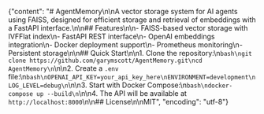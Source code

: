 {"content": "# AgentMemory\n\nA vector storage system for AI agents using FAISS, designed for efficient storage and retrieval of embeddings with a FastAPI interface.\n\n## Features\n\n- FAISS-based vector storage with IVFFlat index\n- FastAPI REST interface\n- OpenAI embeddings integration\n- Docker deployment support\n- Prometheus monitoring\n- Persistent storage\n\n## Quick Start\n\n1. Clone the repository:\n```bash\ngit clone https://github.com/garymscott/AgentMemory.git\ncd AgentMemory\n```\n\n2. Create a `.env` file:\n```bash\nOPENAI_API_KEY=your_api_key_here\nENVIRONMENT=development\nLOG_LEVEL=debug\n```\n\n3. Start with Docker Compose:\n```bash\ndocker-compose up --build\n```\n\n4. The API will be available at `http://localhost:8000`\n\n## License\n\nMIT", "encoding": "utf-8"}